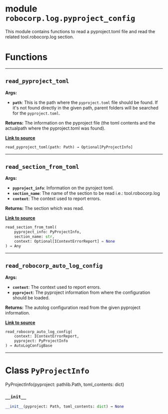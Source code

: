 <!-- markdownlint-disable -->

# module `robocorp.log.pyproject_config`

This module contains functions to read a pyproject.toml file and read the related tool.robocorp.log section.

# Functions

______________________________________________________________________

## `read_pyproject_toml`

**Args:**

- <b>`path`</b>: This is the path where the `pyproject.toml` file should be found. If it's not found directly in the given path, parent folders will be searched for the `pyproject.toml`.

**Returns:**
The information on the pyproject file (the toml contents and the actualpath where the pyproject.toml was found).

[**Link to source**](https://github.com/robocorp/robocorp/tree/master/log/src/robocorp/log/pyproject_config.py#L19)

```python
read_pyproject_toml(path: Path) → Optional[PyProjectInfo]
```

______________________________________________________________________

## `read_section_from_toml`

**Args:**

- <b>`pyproject_info`</b>: Information on the pyroject toml.
- <b>`section_name`</b>: The name of the section to be read i.e.: tool.robocorp.log
- <b>`context`</b>: The context used to report errors.

**Returns:**
The section which was read.

[**Link to source**](https://github.com/robocorp/robocorp/tree/master/log/src/robocorp/log/pyproject_config.py#L63)

```python
read_section_from_toml(
    pyproject_info: PyProjectInfo,
    section_name: str,
    context: Optional[IContextErrorReport] = None
) → Any
```

______________________________________________________________________

## `read_robocorp_auto_log_config`

**Args:**

- <b>`context`</b>: The context used to report errors.
- <b>`pyproject`</b>: The pyproject information from where the configuration should be loaded.

**Returns:**
The autolog configuration read from the given pyproject information.

[**Link to source**](https://github.com/robocorp/robocorp/tree/master/log/src/robocorp/log/pyproject_config.py#L110)

```python
read_robocorp_auto_log_config(
    context: IContextErrorReport,
    pyproject: PyProjectInfo
) → AutoLogConfigBase
```

______________________________________________________________________

# Class `PyProjectInfo`

PyProjectInfo(pyproject: pathlib.Path, toml_contents: dict)

### `__init__`

```python
__init__(pyproject: Path, toml_contents: dict) → None
```
